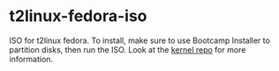 # t2linux-fedora-iso
ISO for t2linux fedora. To install, make sure to use Bootcamp Installer to partition disks, then run the ISO. Look at the [kernel repo](https://github.com/sharpenedblade/t2linux-fedora-kernel/) for more information.
